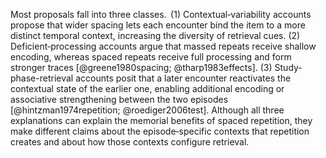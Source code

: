 Most proposals fall into three classes. 
(1) Contextual‑variability accounts propose that wider spacing lets each encounter bind the item to a more distinct temporal context, increasing the diversity of retrieval cues.
(2) Deficient‑processing accounts argue that massed repeats receive shallow encoding, whereas spaced repeats receive full processing and form stronger traces [@greene1980spacing; @tharp1983effects].
(3) Study-phase-retrieval accounts posit that a later encounter reactivates the contextual state of the earlier one, enabling additional encoding or associative strengthening between the two episodes [@hintzman1974repetition; @roediger2006test].
Although all three explanations can explain the memorial benefits of spaced repetition, they make different claims about the episode‑specific contexts that repetition creates and about how those contexts configure retrieval.
